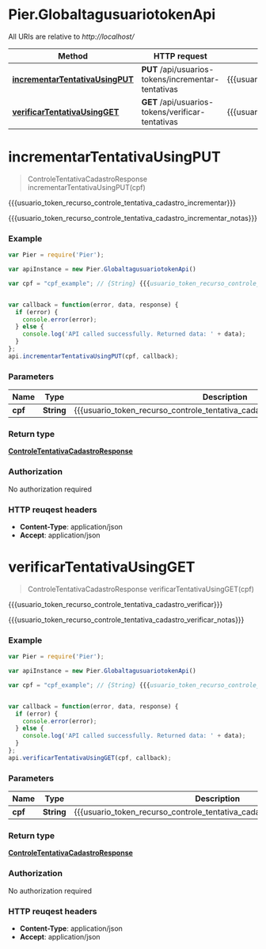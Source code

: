 # Pier.GlobaltagusuariotokenApi

All URIs are relative to *http://localhost/*

Method | HTTP request | Description
------------- | ------------- | -------------
[**incrementarTentativaUsingPUT**](GlobaltagusuariotokenApi.md#incrementarTentativaUsingPUT) | **PUT** /api/usuarios-tokens/incrementar-tentativas | {{{usuario_token_recurso_controle_tentativa_cadastro_incrementar}}}
[**verificarTentativaUsingGET**](GlobaltagusuariotokenApi.md#verificarTentativaUsingGET) | **GET** /api/usuarios-tokens/verificar-tentativas | {{{usuario_token_recurso_controle_tentativa_cadastro_verificar}}}


<a name="incrementarTentativaUsingPUT"></a>
# **incrementarTentativaUsingPUT**
> ControleTentativaCadastroResponse incrementarTentativaUsingPUT(cpf)

{{{usuario_token_recurso_controle_tentativa_cadastro_incrementar}}}

{{{usuario_token_recurso_controle_tentativa_cadastro_incrementar_notas}}}

### Example
```javascript
var Pier = require('Pier');

var apiInstance = new Pier.GlobaltagusuariotokenApi()

var cpf = "cpf_example"; // {String} {{{usuario_token_recurso_controle_tentativa_cadastro_incrementar_param_cpf}}}


var callback = function(error, data, response) {
  if (error) {
    console.error(error);
  } else {
    console.log('API called successfully. Returned data: ' + data);
  }
};
api.incrementarTentativaUsingPUT(cpf, callback);
```

### Parameters

Name | Type | Description  | Notes
------------- | ------------- | ------------- | -------------
 **cpf** | **String**| {{{usuario_token_recurso_controle_tentativa_cadastro_incrementar_param_cpf}}} | 

### Return type

[**ControleTentativaCadastroResponse**](ControleTentativaCadastroResponse.md)

### Authorization

No authorization required

### HTTP reuqest headers

 - **Content-Type**: application/json
 - **Accept**: application/json

<a name="verificarTentativaUsingGET"></a>
# **verificarTentativaUsingGET**
> ControleTentativaCadastroResponse verificarTentativaUsingGET(cpf)

{{{usuario_token_recurso_controle_tentativa_cadastro_verificar}}}

{{{usuario_token_recurso_controle_tentativa_cadastro_verificar_notas}}}

### Example
```javascript
var Pier = require('Pier');

var apiInstance = new Pier.GlobaltagusuariotokenApi()

var cpf = "cpf_example"; // {String} {{{usuario_token_recurso_controle_tentativa_cadastro_verificar_param_cpf}}}


var callback = function(error, data, response) {
  if (error) {
    console.error(error);
  } else {
    console.log('API called successfully. Returned data: ' + data);
  }
};
api.verificarTentativaUsingGET(cpf, callback);
```

### Parameters

Name | Type | Description  | Notes
------------- | ------------- | ------------- | -------------
 **cpf** | **String**| {{{usuario_token_recurso_controle_tentativa_cadastro_verificar_param_cpf}}} | 

### Return type

[**ControleTentativaCadastroResponse**](ControleTentativaCadastroResponse.md)

### Authorization

No authorization required

### HTTP reuqest headers

 - **Content-Type**: application/json
 - **Accept**: application/json

